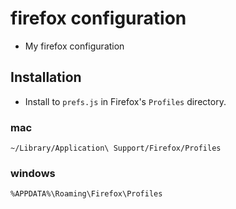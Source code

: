 # firefox configuration

- My firefox configuration

## Installation

- Install to `prefs.js` in Firefox's `Profiles` directory.

### mac
```
~/Library/Application\ Support/Firefox/Profiles
```

### windows
```
%APPDATA%\Roaming\Firefox\Profiles
```
